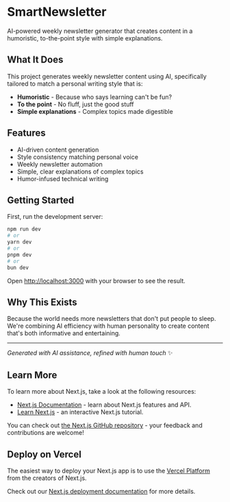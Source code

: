 # SmartNewsletter

AI-powered weekly newsletter generator that creates content in a humoristic, to-the-point style with simple explanations.

## What It Does

This project generates weekly newsletter content using AI, specifically tailored to match a personal writing style that is:
- **Humoristic** - Because who says learning can't be fun?
- **To the point** - No fluff, just the good stuff
- **Simple explanations** - Complex topics made digestible

## Features

- AI-driven content generation
- Style consistency matching personal voice
- Weekly newsletter automation
- Simple, clear explanations of complex topics
- Humor-infused technical writing

## Getting Started

First, run the development server:

```bash
npm run dev
# or
yarn dev
# or
pnpm dev
# or
bun dev
```

Open [http://localhost:3000](http://localhost:3000) with your browser to see the result.

## Why This Exists

Because the world needs more newsletters that don't put people to sleep. We're combining AI efficiency with human personality to create content that's both informative and entertaining.

---

*Generated with AI assistance, refined with human touch* ✨

## Learn More

To learn more about Next.js, take a look at the following resources:

- [Next.js Documentation](https://nextjs.org/docs) - learn about Next.js features and API.
- [Learn Next.js](https://nextjs.org/learn) - an interactive Next.js tutorial.

You can check out [the Next.js GitHub repository](https://github.com/vercel/next.js) - your feedback and contributions are welcome!

## Deploy on Vercel

The easiest way to deploy your Next.js app is to use the [Vercel Platform](https://vercel.com/new?utm_medium=default-template&filter=next.js&utm_source=create-next-app&utm_campaign=create-next-app-readme) from the creators of Next.js.

Check out our [Next.js deployment documentation](https://nextjs.org/docs/app/building-your-application/deploying) for more details.
